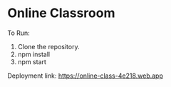 # Online Classroom

To Run:
1. Clone the repository.
2. npm install
3. npm start

Deployment link: https://online-class-4e218.web.app